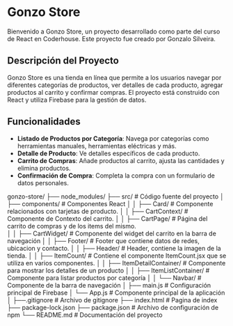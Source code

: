 # Gonzo Store

Bienvenido a Gonzo Store, un proyecto desarrollado como parte del curso de React en Coderhouse. Este proyecto fue creado por Gonzalo Silveira.

## Descripción del Proyecto

Gonzo Store es una tienda en línea que permite a los usuarios navegar por diferentes categorías de productos, ver detalles de cada producto, agregar productos al carrito y confirmar compras. El proyecto está construido con React y utiliza Firebase para la gestión de datos.

## Funcionalidades

- **Listado de Productos por Categoría**: Navega por categorías como herramientas manuales, herramientas eléctricas y más.
- **Detalle de Producto**: Ve detalles específicos de cada producto.
- **Carrito de Compras**: Añade productos al carrito, ajusta las cantidades y elimina productos.
- **Confirmación de Compra**: Completa la compra con un formulario de datos personales.

gonzo-store/
├── node_modules/
├── src/                  # Código fuente del proyecto
│   ├── components/       # Componentes React
│   │   ├── Card/         # Componente relacionados con tarjetas de producto.
│   │   ├── CartContext/  # Componente de Contexto del carrito.
│   │   ├── CartPage/     # Página del carrito de compras y de los items del mismo.   
│   │   ├── CartWidget/   # Componente del widget del carrito en la barra de navegación
│   │   ├── Footer/       # Footer que contiene datos de redes, ubicacion y contacto.
│   │   ├── Header/       # Header, contiene la imagen de la tienda.
│   │   ├── ItemCount/    # Contiene el componente ItemCount.jsx que se utiliza en varios componentes.
│   │   ├── ItemDetailContainer/  # Componente para mostrar los detalles de un producto
│   │   ├── ItemListContainer/    # Componente para listar productos por categoría
│   │   └── Navbar/   # Componente de la barra de navegación 
│   ├── main.js           # Configuración principal de Firebase
│   └── App.js            # Componente principal de la aplicación
│
├──.gitignore            # Archivo de gitignore
├── index.html           # Pagina de index
├── package-lock.json
├── package.json          # Archivo de configuración de npm
└── README.md             # Documentación del proyecto